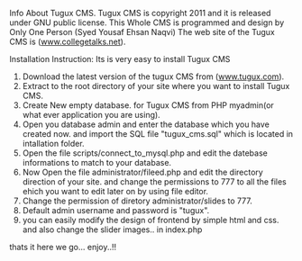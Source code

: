 Info About Tugux CMS.
Tugux CMS is copyright 2011 and it is released under GNU public license. This Whole CMS is programmed and design by Only One Person (Syed Yousaf Ehsan Naqvi)
The web site of the Tugux CMS is (www.collegetalks.net).

Installation Instruction:
Its is very easy to install Tugux CMS
 1. Download the latest version of the tugux CMS from (www.tugux.com).
 2. Extract to the root directory of your site where you want to install Tugux CMS.
 3. Create New empty database. for Tugux CMS from PHP myadmin(or what ever application you are using).
 4. Open you database admin and enter the database which you have created now. and import the SQL file "tugux_cms.sql" which is located in intallation           folder.
 5. Open the file scripts/connect_to_mysql.php and edit the datebase informations to match to your database.
 6. Now Open the file administrator/fileed.php and edit the directory direction of your site. and change the permissions to 777 to all the files ehich you want to      edit later on by using file editor.
 7. Change the permission of diretory administrator/slides to 777.
 8. Default admin username and password is "tugux".
 9. you can easily modify the design of frontend by simple html and css. and also change the slider images.. in index.php

thats it here we go... enjoy..!!
  
